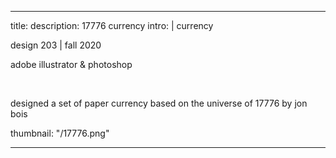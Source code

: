 ---

title: 
description: 17776 currency
intro: |
currency

design 203 | fall 2020

adobe illustrator & photoshop

​

designed a set of paper currency based on the universe of 17776 by jon bois

thumbnail: "/17776.png"

---